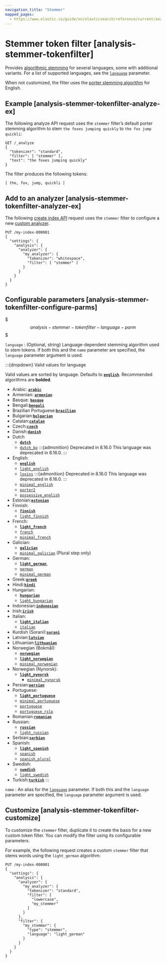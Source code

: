 ```yaml
---
navigation_title: "Stemmer"
mapped_pages:
  - https://www.elastic.co/guide/en/elasticsearch/reference/current/analysis-stemmer-tokenfilter.html
---
```


# Stemmer token filter [analysis-stemmer-tokenfilter]


Provides [algorithmic stemming](docs-content://manage-data/data-store/text-analysis/stemming.md#algorithmic-stemmers) for several languages, some with additional variants. For a list of supported languages, see the [`language`](#analysis-stemmer-tokenfilter-language-parm) parameter.

When not customized, the filter uses the [porter stemming algorithm](https://snowballstem.org/algorithms/porter/stemmer.html) for English.

## Example [analysis-stemmer-tokenfilter-analyze-ex]

The following analyze API request uses the `stemmer` filter’s default porter stemming algorithm to stem `the foxes jumping quickly` to `the fox jump quickli`:

```console
GET /_analyze
{
  "tokenizer": "standard",
  "filter": [ "stemmer" ],
  "text": "the foxes jumping quickly"
}
```

The filter produces the following tokens:

```text
[ the, fox, jump, quickli ]
```


## Add to an analyzer [analysis-stemmer-tokenfilter-analyzer-ex]

The following [create index API](https://www.elastic.co/docs/api/doc/elasticsearch/operation/operation-indices-create) request uses the `stemmer` filter to configure a new [custom analyzer](docs-content://manage-data/data-store/text-analysis/create-custom-analyzer.md).

```console
PUT /my-index-000001
{
  "settings": {
    "analysis": {
      "analyzer": {
        "my_analyzer": {
          "tokenizer": "whitespace",
          "filter": [ "stemmer" ]
        }
      }
    }
  }
}
```


## Configurable parameters [analysis-stemmer-tokenfilter-configure-parms]

$$$analysis-stemmer-tokenfilter-language-parm$$$

`language`
:   (Optional, string) Language-dependent stemming algorithm used to stem tokens. If both this and the `name` parameter are specified, the `language` parameter argument is used.

:::{dropdown} Valid values for language

Valid values are sorted by language. Defaults to [**`english`**](https://snowballstem.org/algorithms/porter/stemmer.html). Recommended algorithms are **bolded**.

* Arabic: [**`arabic`**](https://lucene.apache.org/core/10_0_0/analysis/common/org/apache/lucene/analysis/ar/ArabicStemmer.md)
* Armenian: [**`armenian`**](https://snowballstem.org/algorithms/armenian/stemmer.md)
* Basque: [**`basque`**](https://snowballstem.org/algorithms/basque/stemmer.md)
* Bengali:[**`bengali`**](https://www.tandfonline.com/doi/abs/10.1080/02564602.1993.11437284)
* Brazilian Portuguese:[**`brazilian`**](https://lucene.apache.org/core/10_0_0/analysis/common/org/apache/lucene/analysis/br/BrazilianStemmer.md)
* Bulgarian:[**`bulgarian`**](http://members.unine.ch/jacques.savoy/Papers/BUIR.pdf)
* Catalan:[**`catalan`**](https://snowballstem.org/algorithms/catalan/stemmer.md)
* Czech:[**`czech`**](https://dl.acm.org/doi/10.1016/j.ipm.2009.06.001)
* Danish:[**`danish`**](https://snowballstem.org/algorithms/danish/stemmer.md)
* Dutch
  * [**`dutch`**](https://snowballstem.org/algorithms/dutch/stemmer.md)
  * [`dutch_kp`](https://snowballstem.org/algorithms/kraaij_pohlmann/stemmer.md)
    :::{admonition} Deprecated in 8.16.0
    This language was deprecated in 8.16.0.
    :::
* English:
  * [**`english`**](https://snowballstem.org/algorithms/porter/stemmer.html)
  * [`light_english`](https://ciir.cs.umass.edu/pubfiles/ir-35.pdf)
  * [`lovins`](https://snowballstem.org/algorithms/lovins/stemmer.md)
    :::{admonition} Deprecated in 8.16.0
    This language was deprecated in 8.16.0.
    :::
  * [`minimal_english`](https://www.researchgate.net/publication/220433848_How_effective_is_suffixing)
  * [`porter2`](https://snowballstem.org/algorithms/english/stemmer.html)
  * [`possessive_english`](https://lucene.apache.org/core/10_0_0/analysis/common/org/apache/lucene/analysis/en/EnglishPossessiveFilter.html)
* Estonian:[**`estonian`**](https://lucene.apache.org/core/10_0_0/analyzers-common/org/tartarus/snowball/ext/EstonianStemmer.md)
* Finnish:
  * [**`finnish`**](https://snowballstem.org/algorithms/finnish/stemmer.html)
  * [`light_finnish`](http://clef.isti.cnr.it/2003/WN_web/22.pdf)
* French:
  * [**`light_french`**](https://dl.acm.org/citation.cfm?id=1141523)
  * [`french`](https://snowballstem.org/algorithms/french/stemmer.html)
  * [`minimal_french`](https://dl.acm.org/citation.cfm?id=318984)
* Galician:
  * [**`galician`**](http://bvg.udc.es/recursos_lingua/stemming.jsp)
  * [`minimal_galician`](http://bvg.udc.es/recursos_lingua/stemming.jsp) (Plural step only)
* German:
  * [**`light_german`**](https://dl.acm.org/citation.cfm?id=1141523),
  * [`german`](https://snowballstem.org/algorithms/german/stemmer.html)
  * [`minimal_german`](http://members.unine.ch/jacques.savoy/clef/morpho.pdf)
* Greek:[**`greek`**](https://sais.se/mthprize/2007/ntais2007.pdf)
* Hindi:[**`hindi`**](http://computing.open.ac.uk/Sites/EACLSouthAsia/Papers/p6-Ramanathan.pdf)
* Hungarian:
  * [**`hungarian`**](https://snowballstem.org/algorithms/hungarian/stemmer.html)
  * [`light_hungarian`](https://dl.acm.org/citation.cfm?id=1141523&dl=ACM&coll=DL&CFID=179095584&CFTOKEN=80067181)
* Indonesian:[**`indonesian`**](http://www.illc.uva.nl/Publications/ResearchReports/MoL-2003-02.text.pdf)
* Irish:[**`irish`**](https://snowballstem.org/otherapps/oregan/)
* Italian:
  * [**`light_italian`**](https://www.ercim.eu/publication/ws-proceedings/CLEF2/savoy.pdf)
  * [`italian`](https://snowballstem.org/algorithms/italian/stemmer.html)
* Kurdish (Sorani):[**`sorani`**](https://lucene.apache.org/core/10_0_0/analysis/common/org/apache/lucene/analysis/ckb/SoraniStemmer.md)
* Latvian:[**`latvian`**](https://lucene.apache.org/core/10_0_0/analysis/common/org/apache/lucene/analysis/lv/LatvianStemmer.md)
* Lithuanian:[**`lithuanian`**](https://svn.apache.org/viewvc/lucene/dev/branches/lucene_solr_5_3/lucene/analysis/common/src/java/org/apache/lucene/analysis/lt/stem_ISO_8859_1.sbl?view=markup)
* Norwegian (Bokmål):
  * [**`norwegian`**](https://snowballstem.org/algorithms/norwegian/stemmer.html)
  * [**`light_norwegian`**](https://lucene.apache.org/core/10_0_0/analysis/common/org/apache/lucene/analysis/no/NorwegianLightStemmer.md)
  * [`minimal_norwegian`](https://lucene.apache.org/core/10_0_0/analysis/common/org/apache/lucene/analysis/no/NorwegianMinimalStemmer.md)
* Norwegian (Nynorsk):
  * [**`light_nynorsk`**](https://lucene.apache.org/core/10_0_0/analysis/common/org/apache/lucene/analysis/no/NorwegianLightStemmer.md)
    * [`minimal_nynorsk`](https://lucene.apache.org/core/10_0_0/analysis/common/org/apache/lucene/analysis/no/NorwegianMinimalStemmer.md)
* Persian:[**`persian`**](https://lucene.apache.org/core/10_0_0/analysis/common/org/apache/lucene/analysis/fa/PersianStemmer.md)
* Portuguese:
  * [**`light_portuguese`**](https://dl.acm.org/citation.cfm?id=1141523&dl=ACM&coll=DL&CFID=179095584&CFTOKEN=80067181)
  * [`minimal_portuguese`](http://www.inf.ufrgs.br/~buriol/papers/Orengo_CLEF07.pdf)
  * [`portuguese`](https://snowballstem.org/algorithms/portuguese/stemmer.html)
  * [`portuguese_rslp`](https://www.inf.ufrgs.br/\~viviane/rslp/index.htm)
* Romanian:[**`romanian`**](https://snowballstem.org/algorithms/romanian/stemmer.html)
* Russian:
  * [**`russian`**](https://snowballstem.org/algorithms/russian/stemmer.html)
  * [`light_russian`](https://doc.rero.ch/lm.php?url=1000%2C43%2C4%2C20091209094227-CA%2FDolamic_Ljiljana_-_Indexing_and_Searching_Strategies_for_the_Russian_20091209.pdf)
* Serbian:[**`serbian`**](https://snowballstem.org/algorithms/serbian/stemmer.html)
* Spanish:
  * [**`light_spanish`**](https://www.ercim.eu/publication/ws-proceedings/CLEF2/savoy.pdf)
  * [`spanish`](https://snowballstem.org/algorithms/spanish/stemmer.html)
  * [`spanish_plural`](https://www.wikilengua.org/index.php/Plural_(formaci%C3%B3n))
* Swedish:
  * [**`swedish`**](https://snowballstem.org/algorithms/swedish/stemmer.html)
  * [`light_swedish`](http://clef.isti.cnr.it/2003/WN_web/22.pdf)
* Turkish:[**`turkish`**](https://snowballstem.org/algorithms/turkish/stemmer.html)
:::

`name`
:   An alias for the [`language`](#analysis-stemmer-tokenfilter-language-parm) parameter. If both this and the `language` parameter are specified, the `language` parameter argument is used.


## Customize [analysis-stemmer-tokenfilter-customize]

To customize the `stemmer` filter, duplicate it to create the basis for a new custom token filter. You can modify the filter using its configurable parameters.

For example, the following request creates a custom `stemmer` filter that stems words using the `light_german` algorithm:

```console
PUT /my-index-000001
{
  "settings": {
    "analysis": {
      "analyzer": {
        "my_analyzer": {
          "tokenizer": "standard",
          "filter": [
            "lowercase",
            "my_stemmer"
          ]
        }
      },
      "filter": {
        "my_stemmer": {
          "type": "stemmer",
          "language": "light_german"
        }
      }
    }
  }
}
```


